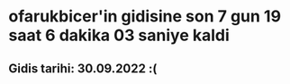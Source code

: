 # ofarukbicer'in gidisine son 7 gun 19 saat 6 dakika 03 saniye kaldi

## Gidis tarihi: 30.09.2022 :(